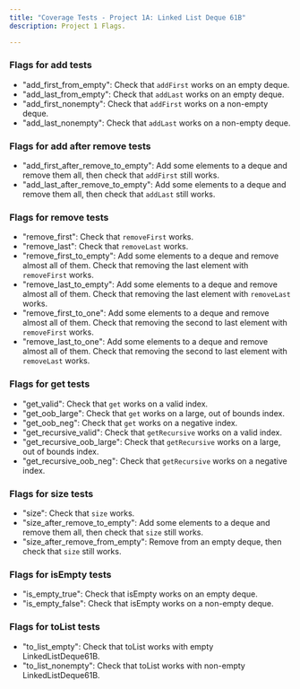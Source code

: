 ```yaml
---
title: "Coverage Tests - Project 1A: Linked List Deque 61B"
description: Project 1 Flags.

---
```


### Flags for add tests

- "add_first_from_empty": Check that `addFirst` works on an empty deque.
- "add_last_from_empty": Check that `addLast` works on an empty deque.
- "add_first_nonempty": Check that `addFirst` works on a non-empty deque.
- "add_last_nonempty": Check that `addLast` works on a non-empty deque.

### Flags for add after remove tests

- "add_first_after_remove_to_empty": Add some elements to a deque and remove them all, then check that `addFirst` still works.
- "add_last_after_remove_to_empty": Add some elements to a deque and remove them all, then check that `addLast` still works.

### Flags for remove tests

- "remove_first": Check that `removeFirst` works.
- "remove_last": Check that `removeLast` works.
- "remove_first_to_empty": Add some elements to a deque and remove almost all of them. Check that removing the last element with `removeFirst` works.
- "remove_last_to_empty": Add some elements to a deque and remove almost all of them. Check that removing the last element with `removeLast` works.
- "remove_first_to_one": Add some elements to a deque and remove almost all of them. Check that removing the second to last element with `removeFirst` works.
- "remove_last_to_one": Add some elements to a deque and remove almost all of them. Check that removing the second to last element with `removeLast` works.

### Flags for get tests

- "get_valid": Check that `get` works on a valid index.
- "get_oob_large": Check that `get` works on a large, out of bounds index.
- "get_oob_neg": Check that `get` works on a negative index.
- "get_recursive_valid": Check that `getRecursive` works on a valid index.
- "get_recursive_oob_large": Check that `getRecursive` works on a large, out of bounds index.
- "get_recursive_oob_neg": Check that `getRecursive` works on a negative index.

### Flags for size tests

- "size": Check that `size` works.
- "size_after_remove_to_empty": Add some elements to a deque and remove them all, then check that `size` still works.
- "size_after_remove_from_empty": Remove from an empty deque, then check that `size` still works.

### Flags for isEmpty tests

- "is_empty_true": Check that isEmpty works on an empty deque.
- "is_empty_false": Check that isEmpty works on a non-empty deque.

### Flags for toList tests

- "to_list_empty": Check that toList works with empty LinkedListDeque61B.
- "to_list_nonempty": Check that toList works with non-empty LinkedListDeque61B.
